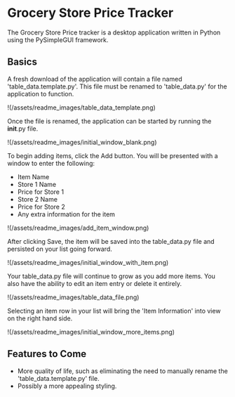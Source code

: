 # Grocery Store Price Tracker
The Grocery Store Price tracker is a desktop application written in Python using the PySimpleGUI framework.

## Basics
A fresh download of the application will contain a file named 'table_data.template.py'. This file must be renamed to 'table_data.py' for the application to function.  

!(/assets/readme_images/table_data_template.png)

Once the file is renamed, the application can be started by running the __init__.py file.  

!(/assets/readme_images/initial_window_blank.png)

To begin adding items, click the Add button. You will be presented with a window to enter the following:

- Item Name
- Store 1 Name
- Price for Store 1
- Store 2 Name
- Price for Store 2
- Any extra information for the item

!(/assets/readme_images/add_item_window.png)

After clicking Save, the item will be saved into the table_data.py file and persisted on your list going forward.  

!(/assets/readme_images/initial_window_with_item.png)

Your table_data.py file will continue to grow as you add more items. You also have the ability to edit an item entry or delete it entirely.

!(/assets/readme_images/table_data_file.png)

Selecting an item row in your list will bring the 'Item Information' into view on the right hand side.

!(/assets/readme_images/initial_window_more_items.png)

## Features to Come
- More quality of life, such as eliminating the need to manually rename the 'table_data.template.py' file.
- Possibly a more appealing styling.
